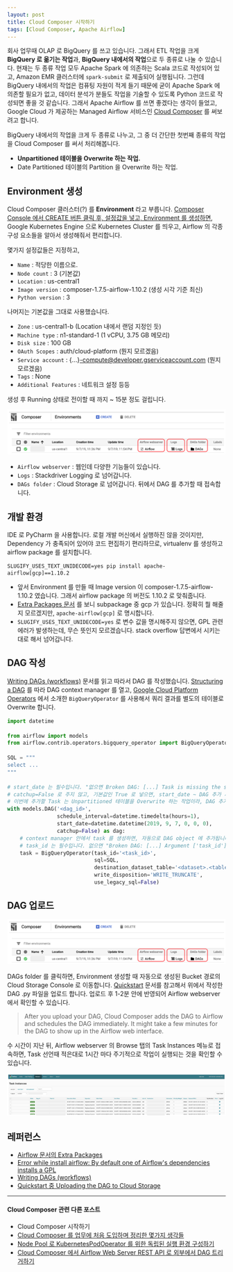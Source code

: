 ```yaml
---
layout: post
title: Cloud Composer 시작하기
tags: [Cloud Composer, Apache Airflow]
---
```


회사 업무때 OLAP 로 BigQuery 를 쓰고 있습니다. 그래서 ETL 작업을 크게 **BigQuery 로 옮기는 작업**과, **BigQuery 내에서의 작업**으로 두 종류로 나눌 수 있습니다. 현재는 두 종류 작업 모두 Apache Spark 에 의존하는 Scala 코드로 작성되어 있고, Amazon EMR 클러스터에 `spark-submit` 로 제출되어 실행됩니다. 그런데 BigQuery 내에서의 작업은 컴퓨팅 자원이 적게 들기 때문에 굳이 Apache Spark 에 의존할 필요가 없고, 데이터 분석가 분들도 작업을 기술할 수 있도록 Python 코드로 작성되면 좋을 것 같습니다. 그래서 Apache Airflow 를 쓰면 좋겠다는 생각이 들었고, Google Cloud 가 제공하는 Managed Airflow 서비스인 [Cloud Composer](https://cloud.google.com/composer/) 를 써보려고 합니다.

BigQuery 내에서의 작업을 크게 두 종류로 나누고, 그 중 더 간단한 첫번째 종류의 작업을 Cloud Composer 를 써서 처리해봅니다.

- **Unpartitioned 테이블을 Overwrite 하는 작업.**
- Date Partitioned 테이블의 Partition 을 Overwrite 하는 작업.

## Environment 생성

Cloud Composer 클러스터(?) 를 **Environment** 라고 부릅니다. [Composer Console 에서 CREATE 버튼 클릭 후, 설정값을 넣고, Environment 를 생성하면](https://console.cloud.google.com/composer/environments), Google Kubernetes Engine 으로 Kubernetes Cluster 를 띄우고, Airflow 의 각종 구성 요소들을 알아서 생성해줘서 편리합니다.

몇가지 설정값들은 지정하고,

- `Name` : 적당한 이름으로.
- `Node count` : 3 (기본값)
- `Location` : us-central1
- `Image version` : composer-1.7.5-airflow-1.10.2 (생성 시각 기준 최신)
- `Python version` : 3

나머지는 기본값을 그대로 사용했습니다.

- `Zone` : us-central1-b (Location 내에서 랜덤 지정인 듯)
- `Machine type` : n1-standard-1 (1 vCPU, 3.75 GB 메모리)
- `Disk size` : 100 GB
- `OAuth Scopes` : auth/cloud-platform (뭔지 모르겠음)
- `Service account` : {...}-compute@developer.gserviceaccount.com (뭔지 모르겠음)
- `Tags` : None
- `Additional Features` : 네트워크 설정 등등

생성 후 Running 상태로 전이할 때 까지 ~ 15분 정도 걸립니다.

![images/2019-09-08-pic1-environment.png](https://raw.githubusercontent.com/chang12/chang12.github.io/master/images/2019-09-08-pic1-environment.png)

- `Airflow webserver` : 웹인데 다양한 기능들이 있습니다.
- `Logs` : Stackdriver Logging 로 넘어갑니다.
- `DAGs folder` : Cloud Storage 로 넘어갑니다. 뒤에서 DAG 를 추가할 때 접속합니다.

## 개발 환경

IDE 로 PyCharm 을 사용합니다. 로컬 개발 머신에서 실행하진 않을 것이지만, Dependency 가 충족되어 있어야 코드 편집하기 편리하므로, virtualenv 를 생성하고 airflow package 를 설치합니다.

```
SLUGIFY_USES_TEXT_UNIDECODE=yes pip install apache-airflow[gcp]==1.10.2
```

- 앞서 Environment 를 만들 때 Image version 이 composer-1.7.5-airflow-1.10.2 였습니다. 그래서 airflow package 의 버전도 1.10.2 로 맞춰줍니다.
- [Extra Packages 문서](https://airflow.apache.org/installation.html) 를 보니 subpackage 중 gcp 가 있습니다. 정확히 뭘 해줄지 모르겠지만, `apache-airflow[gcp]` 로 명시합니다.
- `SLUGIFY_USES_TEXT_UNIDECODE=yes` 로 변수 값을 명시해주지 않으면, GPL 관련 에러가 발생하는데, 무슨 뜻인지 모르겠습니다. stack overflow 답변에서 시키는대로 해서 넘어갑니다.

## DAG 작성

[Writing DAGs (workflows)](https://cloud.google.com/composer/docs/how-to/using/writing-dags) 문서를 읽고 따라서 DAG 를 작성했습니다. [Structuring a DAG](https://cloud.google.com/composer/docs/how-to/using/writing-dags#structure) 를 따라 DAG context manager 를 열고, [Google Cloud Platform Operators](https://cloud.google.com/composer/docs/how-to/using/writing-dags#gcp_operators) 에서 소개한 `BigQueryOperator` 를 사용해서 쿼리 결과를 별도의 테이블로 Overwrite 합니다.

```python
import datetime

from airflow import models
from airflow.contrib.operators.bigquery_operator import BigQueryOperator

SQL = """
select ...
"""

# start_date 는 필수입니다. "없으면 Broken DAG: [...] Task is missing the start_date parameter" 에러 발생.
# catchup=False 로 주지 않고, 기본값인 True 로 넣으면, start_date ~ DAG 추가 시각까지 schedule_interval 개수 만큼 과거를 다 실행해버립니다.
# 이번에 추가할 Task 는 Unpartitioned 테이블을 Overwrite 하는 작업이라, DAG 추가 시각부터만 잘 실행되는 걸로 충분합니다.
with models.DAG('<dag_id>',
                schedule_interval=datetime.timedelta(hours=1),
                start_date=datetime.datetime(2019, 9, 7, 0, 0, 0),
                catchup=False) as dag:
    # context manager 안에서 task 를 생성하면, 자동으로 DAG object 에 추가됩니다.
    # task_id 는 필수입니다. 없으면 "Broken DAG: [...] Argument ['task_id'] is required" 에러 발생.
    task = BigQueryOperator(task_id='<task_id>',
                            sql=SQL,
                            destination_dataset_table='<dataset>.<table>',
                            write_disposition='WRITE_TRUNCATE',
                            use_legacy_sql=False)

```

## DAG 업로드

![images/2019-09-08-pic1-environment.png](https://raw.githubusercontent.com/chang12/chang12.github.io/master/images/2019-09-08-pic1-environment.png)

DAGs folder 를 클릭하면, Environment 생성할 때 자동으로 생성된 Bucket 경로의 Cloud Storage Console 로 이동합니다. [Quickstart](https://cloud.google.com/composer/docs/quickstart#uploading_the_dag_to) 문서를 참고해서 위에서 작성한 DAG .py 파일을 업로드 합니다. 업로드 후 1-2분 안에 반영되어 Airflow webserver 에서 확인할 수 있습니다.

> After you upload your DAG, Cloud Composer adds the DAG to Airflow and schedules the DAG immediately. It might take a few minutes for the DAG to show up in the Airflow web interface.

수 시간이 지난 뒤, Airflow webserver 의 Browse 탭의 Task Instances 메뉴로 접속하면, Task 선언때 적은대로 1시간 마다 주기적으로 작업이 실행되는 것을 확인할 수 있습니다.

![images/2019-09-08-pic2-task-instances.png](https://raw.githubusercontent.com/chang12/chang12.github.io/master/images/2019-09-08-pic2-task-instances.png)

## 레퍼런스

- [Airflow 문서의 Extra Packages](https://airflow.apache.org/installation.html)
- [Error while install airflow: By default one of Airflow's dependencies installs a GPL](https://stackoverflow.com/questions/52203441/error-while-install-airflow-by-default-one-of-airflows-dependencies-installs-a)
- [Writing DAGs (workflows)](https://cloud.google.com/composer/docs/how-to/using/writing-dags)
- [Quickstart 중 Uploading the DAG to Cloud Storage](https://cloud.google.com/composer/docs/quickstart#uploading_the_dag_to)

***

#### Cloud Composer 관련 다른 포스트

- Cloud Composer 시작하기
- [Cloud Composer 를 업무에 처음 도입하며 정리한 몇가지 생각들](https://chang12.github.io/cloud-composer-some-thought/)
- [Node Pool 로 KubernetesPodOperator 를 위한 독립된 실행 환경 구성하기](https://chang12.github.io/cloud-composer-node-pool-kubernetes-pod-operator/)
- [Cloud Composer 에서 Airflow Web Server REST API 로 외부에서 DAG 트리거하기](https://chang12.github.io/composer-trigger-dag/)
